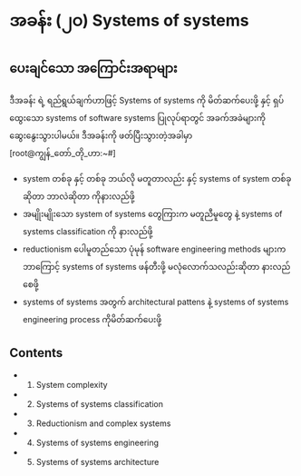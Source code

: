 # အခန်း (၂၀) Systems of systems
## ပေးချင်သော အကြောင်းအရာများ
ဒီအခန်း ရဲ့ ရည်ရွယ်ချက်ဟာဖြင့် Systems of systems ကို   မိတ်ဆက်ပေးဖို့ နှင့် ရှပ်ထွေးသော systems of software systems ပြုလုပ်ရာတွင် အခက်အခဲများကို ဆွေးနွေးသွားပါမယ်။
ဒီအခန်းကို ဖတ်ပြီးသွားတဲ့အခါမှာ [root@ကျွန်_တော်_တို_ဟာ:~#]
- system တစ်ခု နှင့် တစ်ခု ဘယ်လို မတူတာလည်း နှင့် systems of system တစ်ခုဆိုတာ ဘာလဲဆိုတာ ကိုနားလည်ဖို့
- အမျိုးမျိုးသော system of systems တွေကြားက မတူညီမူတွေ နဲ့ systems of systems classification ကို နားလည်ဖို့
- reductionism ပေါမူတည်သော ပုံမုန် software engineering methods များက ဘာကြောင့် systems of systems ဖန်တီးဖို့ မလုံလောက်သလည်းဆိုတာ နားလည်စေဖို့
- systems of systems အတွက် architectural pattens နဲ့ systems of systems engineering process ကိုမိတ်ဆက်ပေးဖို့

## Contents
- 1. System complexity
- 2. Systems of systems classification
- 3. Reductionism and complex systems
- 4. Systems of systems engineering
- 5. Systems of systems architecture

